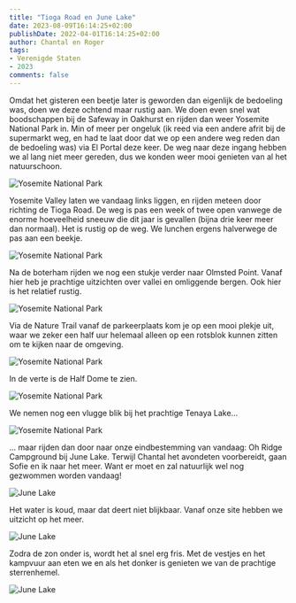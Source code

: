 ```yaml
---
title: "Tioga Road en June Lake"
date: 2023-08-09T16:14:25+02:00
publishDate: 2022-04-01T16:14:25+02:00
author: Chantal en Roger
tags:
- Verenigde Staten
- 2023
comments: false
---
```


Omdat het gisteren een beetje later is geworden dan eigenlijk de bedoeling was, doen we deze ochtend maar rustig aan. We doen even snel wat boodschappen bij de Safeway in Oakhurst en rijden dan weer Yosemite National Park in. Min of meer per ongeluk (ik reed via een andere afrit bij de supermarkt weg, en had te laat door dat we op een andere weg reden dan de bedoeling was) via El Portal deze keer. De weg naar deze ingang hebben we al lang niet meer gereden, dus we konden weer mooi genieten van al het natuurschoon.

![Yosemite National Park](./images/IMG_7368.JPG)

Yosemite Valley laten we vandaag links liggen, en rijden meteen door richting de Tioga Road. De weg is pas een week of twee open vanwege de enorme hoeveelheid sneeuw die dit jaar is gevallen (bijna drie keer meer dan normaal). Het is rustig op de weg. We lunchen ergens halverwege de pas aan een beekje.

![Yosemite National Park](./images/IMG_3712.jpg)

Na de boterham rijden we nog een stukje verder naar Olmsted Point. Vanaf hier heb je prachtige uitzichten over vallei en omliggende bergen. Ook hier is het relatief rustig.

![Yosemite National Park](./images/IMG_3716.jpg)

Via de Nature Trail vanaf de parkeerplaats kom je op een mooi plekje uit, waar we zeker een half uur helemaal alleen op een rotsblok kunnen zitten om te kijken naar de omgeving.

![Yosemite National Park](./images/IMG_7460.JPG)

In de verte is de Half Dome te zien.

![Yosemite National Park](./images/IMG_3721.jpg)

We nemen nog een vlugge blik bij het prachtige Tenaya Lake...

![Yosemite National Park](./images/IMG_7475.JPG)

... maar rijden dan door naar onze eindbestemming van vandaag: Oh Ridge Campground bij June Lake. Terwijl Chantal het avondeten voorbereidt, gaan Sofie en ik naar het meer. Want er moet en zal natuurlijk wel nog gezwommen worden vandaag!

![June Lake](./images/IMG_3733.jpg)

Het water is koud, maar dat deert niet blijkbaar. Vanaf onze site hebben we uitzicht op het meer.

![June Lake](./images/IMG_3739.jpg)

Zodra de zon onder is, wordt het al snel erg fris. Met de vestjes en het kampvuur aan eten we en als het donker is genieten we van de prachtige sterrenhemel.

![June Lake](./images/IMG_3744.jpg)
